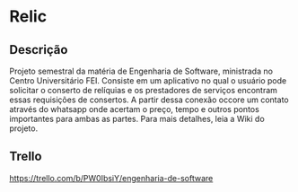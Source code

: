 # Relic

## Descrição 
Projeto semestral da matéria de Engenharia de Software, ministrada no Centro Universitário FEI. 
Consiste em um aplicativo no qual o usuário pode solicitar o conserto de relíquias e os prestadores de serviços encontram essas requisições de consertos.
A partir dessa conexão occore um contato através do whatsapp onde acertam o preço, tempo e outros pontos importantes para ambas as partes. Para mais detalhes, leia a Wiki do projeto.

## Trello
https://trello.com/b/PW0IbsiY/engenharia-de-software
